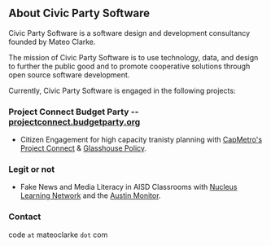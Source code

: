 ## About Civic Party Software

Civic Party Software is a software design and development consultancy founded by Mateo Clarke. 

The mission of Civic Party Software is to use technology, data, and design to further the public good and to promote cooperative solutions through open source software development.

Currently, Civic Party Software is engaged in the following projects: 

### Project Connect Budget Party -- [projectconnect.budgetparty.org](projectconnect.budgetparty.org)
- Citizen Engagement for high capacity tranisty planning with [CapMetro's Project Connect](https://capmetro.org/projectconnect/) & [Glasshouse Policy](https://glasshousepolicy.org/).

### Legit or not
- Fake News and Media Literacy in AISD Classrooms with [Nucleus Learning Network](http://www.nucleuslearningnetwork.org/) and the [Austin Monitor](https://www.austinmonitor.com/).


### Contact

code `at` mateoclarke `dot` com
